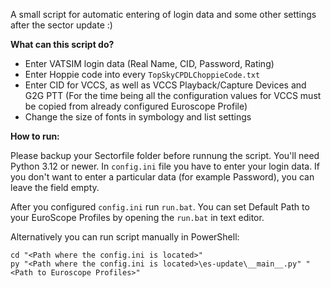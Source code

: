 A small script for automatic entering of login data and some other settings after the sector update :)

**What can this script do?**
* Enter VATSIM login data (Real Name, CID, Password, Rating)
* Enter Hoppie code into every `TopSkyCPDLChoppieCode.txt`
* Enter CID for VCCS, as well as VCCS Playback/Capture Devices and G2G PTT (For the time being all the configuration values for VCCS must be copied from already configured Euroscope Profile)
* Change the size of fonts in symbology and list settings


**How to run:**

Please backup your Sectorfile folder before runnung the script. You'll need Python 3.12 or newer. In `config.ini` file you have to enter your login data. If you don't want to enter a particular data (for example Password), you can leave the field empty.

After you configured `config.ini` run `run.bat`. You can set Default Path to your EuroScope Profiles by opening the `run.bat` in text editor.

Alternatively you can run script manually in PowerShell:

```
cd "<Path where the config.ini is located>"
py "<Path where the config.ini is located>\es-update\__main__.py" "<Path to Euroscope Profiles>"
```

